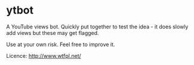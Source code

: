 ytbot
=====

A YouTube views bot. Quickly put together to test the idea - it does slowly add views but these may get flagged.

Use at your own risk. Feel free to improve it.

Licence: http://www.wtfpl.net/
